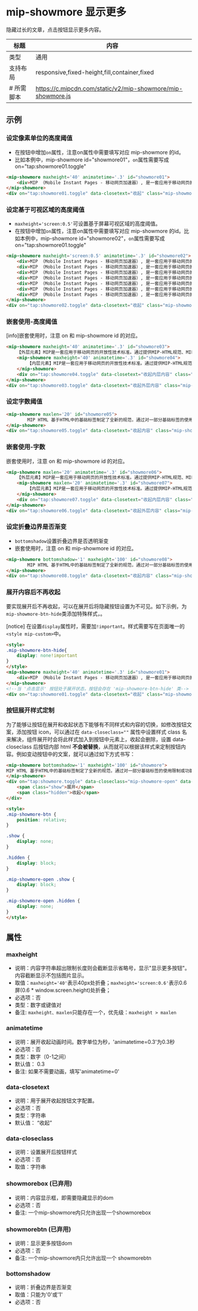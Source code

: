 # mip-showmore 显示更多

隐藏过长的文章，点击按钮显示更多内容。

标题|内容
----|----
类型|通用
支持布局|responsive,fixed-height,fill,container,fixed
# 所需脚本|https://c.mipcdn.com/static/v2/mip-showmore/mip-showmore.js

## 示例

### 设定像素单位的高度阈值

- 在按钮中增加`on`属性，注意on属性中需要填写对应 mip-showmore 的id。
- 比如本例中，mip-showmore id="showmore01"，`on`属性需要写成on="tap:showmore01.toggle"

```html
<mip-showmore maxheight='40' animatetime='.3' id="showmore01">
    <div>MIP （Mobile Instant Pages - 移动网页加速器）, 是一套应用于移动网页的开放性技术标准。通过提供MIP-HTML规范、MIP-JS运行环境以及MIP-Cache页面缓存系统，实现移动网页加速。</div>
</mip-showmore>
<div on="tap:showmore01.toggle" data-closetext="收起" class="mip-showmore-btn">点击显示</div>
```

### 设定基于可视区域的高度阈值

- `maxheight='screen:0.5'`可设置基于屏幕可视区域的高度阈值。
- 在按钮中增加`on`属性，注意on属性中需要填写对应 mip-showmore 的id。比如本例中，mip-showmore id="showmore02"，`on`属性需要写成on="tap:showmore01.toggle"

```html
<mip-showmore maxheight='screen:0.5' animatetime='.3' id="showmore02">
    <div>MIP （Mobile Instant Pages - 移动网页加速器）, 是一套应用于移动网页的开放性技术标准。通过提供MIP-HTML规范、MIP-JS运行环境以及MIP-Cache页面缓存系统，实现移动网页加速。</div>
    <div>MIP （Mobile Instant Pages - 移动网页加速器）, 是一套应用于移动网页的开放性技术标准。通过提供MIP-HTML规范、MIP-JS运行环境以及MIP-Cache页面缓存系统，实现移动网页加速。</div>
    <div>MIP （Mobile Instant Pages - 移动网页加速器）, 是一套应用于移动网页的开放性技术标准。通过提供MIP-HTML规范、MIP-JS运行环境以及MIP-Cache页面缓存系统，实现移动网页加速。</div>
    <div>MIP （Mobile Instant Pages - 移动网页加速器）, 是一套应用于移动网页的开放性技术标准。通过提供MIP-HTML规范、MIP-JS运行环境以及MIP-Cache页面缓存系统，实现移动网页加速。</div>
    <div>MIP （Mobile Instant Pages - 移动网页加速器）, 是一套应用于移动网页的开放性技术标准。通过提供MIP-HTML规范、MIP-JS运行环境以及MIP-Cache页面缓存系统，实现移动网页加速。</div>
    <div>MIP （Mobile Instant Pages - 移动网页加速器）, 是一套应用于移动网页的开放性技术标准。通过提供MIP-HTML规范、MIP-JS运行环境以及MIP-Cache页面缓存系统，实现移动网页加速。</div>
    <div>MIP （Mobile Instant Pages - 移动网页加速器）, 是一套应用于移动网页的开放性技术标准。通过提供MIP-HTML规范、MIP-JS运行环境以及MIP-Cache页面缓存系统，实现移动网页加速。</div>
</mip-showmore>
<div on="tap:showmore02.toggle" data-closetext="收起" class="mip-showmore-btn">点击显示</div>
```

### 嵌套使用-高度阈值

[info]嵌套使用时，注意 on 和 mip-showmore id 的对应。

```html
<mip-showmore maxheight='40' animatetime='.3' id="showmore03">
    【外层元素】MIP是一套应用于移动网页的开放性技术标准。通过提供MIP-HTML规范、MIP-JS运行环境以及MIP-Cache页面缓存系统，实现移动网页加速。MIP是一套应用于移动网页的开放性技术标准。通过提供MIP-HTML规范、MIP-JS运行环境以及MIP-Cache页面缓存系统，实现移动网页加速。
    <mip-showmore maxheight='40' animatetime='.3' id="showmore04">
        【内层元素】MIP是一套应用于移动网页的开放性技术标准。通过提供MIP-HTML规范、MIP-JS运行环境以及MIP-Cache页面缓存系统，实现移动网页加速。MIP是一套应用于移动网页的开放性技术标准。通过提供MIP-HTML规范、MIP-JS运行环境以及MIP-Cache页面缓存系统，实现移动网页加速。
    </mip-showmore>
    <div on="tap:showmore04.toggle" data-closetext="收起内层内容" class="mip-showmore-btn">点击显示内层</div>
</mip-showmore>
<div on="tap:showmore03.toggle" data-closetext="收起外层内容" class="mip-showmore-btn">点击显示外层</div>
```

### 设定字数阈值

```html
<mip-showmore maxlen='20' id="showmore05">
        MIP HTML 基于HTML中的基础标签制定了全新的规范，通过对一部分基础标签的使用限制或功能扩展，使HTML能够展现更加丰富的内容；MIP JS 可以保证 MIP HTML 页面的快速渲染；MIP Cache 用于实现MIP页面的高速缓存，从而进一步提高页面性能。
</mip-showmore>
<div on="tap:showmore05.toggle" data-closetext="收起内容" class="mip-showmore-btn">点击显示</div>
```

### 嵌套使用-字数

嵌套使用时，注意 on 和 mip-showmore id 的对应。

```html
<mip-showmore maxlen='20' animatetime='.3' id="showmore06">
    【外层元素】MIP是一套应用于移动网页的开放性技术标准。通过提供MIP-HTML规范、MIP-JS运行环境以及MIP-Cache页面缓存系统，实现移动网页加速。MIP是一套应用于移动网页的开放性技术标准。通过提供MIP-HTML规范、MIP-JS运行环境以及MIP-Cache页面缓存系统，实现移动网页加速。
    <mip-showmore maxlen='20' animatetime='.3' id="showmore07">
        【内层元素】MIP是一套应用于移动网页的开放性技术标准。通过提供MIP-HTML规范、MIP-JS运行环境以及MIP-Cache页面缓存系统，实现移动网页加速。MIP是一套应用于移动网页的开放性技术标准。通过提供MIP-HTML规范、MIP-JS运行环境以及MIP-Cache页面缓存系统，实现移动网页加速。
    </mip-showmore>
    <div on="tap:showmore07.toggle" data-closetext="收起内层内容" class="mip-showmore-btn">点击显示内层</div>
</mip-showmore>
<div on="tap:showmore06.toggle" data-closetext="收起外层内容" class="mip-showmore-btn">点击显示外层</div>
```

### 设定折叠边界是否渐变

- `bottomshadow`设置折叠边界是否透明渐变
- 嵌套使用时，注意 on 和 mip-showmore id 的对应。

```html
<mip-showmore bottomshadow='1' maxheight='100' id="showmore08">
        MIP HTML 基于HTML中的基础标签制定了全新的规范，通过对一部分基础标签的使用限制或功能扩展，使HTML能够展现更加丰富的内容；MIP JS 可以保证 MIP HTML 页面的快速渲染；MIP Cache 用于实现MIP页面的高速缓存，从而进一步提高页面性能。MIP HTML 基于HTML中的基础标签制定了全新的规范，通过对一部分基础标签的使用限制或功能扩展，使HTML能够展现更加丰富的内容；MIP JS 可以保证 MIP HTML 页面的快速渲染；MIP Cache 用于实现MIP页面的高速缓存，从而进一步提高页面性能。
</mip-showmore>
<div on="tap:showmore08.toggle" data-closetext="收起内容" class="mip-showmore-btn">点击显示</div>
```

### 展开内容后不再收起

要实现展开后不再收起，可以在展开后将隐藏按钮设置为不可见。如下示例，为`mip-showmore-btn-hide`类添加特殊样式，。

[notice] 在设置`display`属性时，需要加`!important`。样式需要写在页面唯一的`<style mip-custom>`中。

```html
<style>
.mip-showmore-btn-hide{
    display: none!important
}
</style>
<mip-showmore maxheight='40' animatetime='.3' id="showmore01">
    <div>MIP （Mobile Instant Pages - 移动网页加速器）, 是一套应用于移动网页的开放性技术标准。通过提供MIP-HTML规范、MIP-JS运行环境以及MIP-Cache页面缓存系统，实现移动网页加速。</div>
</mip-showmore>
<!--当 '点击显示' 按钮处于展开状态，按钮会存在 'mip-showmore-btn-hide' 类-->
<div on="tap:showmore01.toggle" data-closetext="收起" class="mip-showmore-btn">点击显示</div>
```

### 按钮展开样式定制
为了能够让按钮在展开和收起状态下能够有不同样式和内容的切换，如修改按钮文案，添加按钮 icon，可以通过在 `data-closeclass=""` 属性中设置样式 class 名来解决，组件展开时会将此样式加入到按钮中元素上，收起会删除，设置 data-closeclass 后按钮内部 html **不会被替换**，从而就可以根据该样式来定制按钮内容。例如变动按钮中的文案，就可以通过如下方式书写：

```html
<mip-showmore bottomshadow='1' maxheight='100' id="showmore">
MIP HTML 基于HTML中的基础标签制定了全新的规范，通过对一部分基础标签的使用限制或功能扩展，使HTML能够展现更加丰富的内容；MIP JS 可以保证 MIP HTML 页面的快速渲染；MIP Cache 用于实现MIP页面的高速缓存，从而进一步提高页面性能。MIP HTML 基于HTML中的基础标签制定了全新的规范，通过对一部分基础标签的使用限制或功能扩展，使HTML能够展现更加丰富的内容；MIP JS 可以保证 MIP HTML 页面的快速渲染；MIP Cache 用于实现MIP页面的高速缓存，从而进一步提高页面性能。
</mip-showmore>
<div on="tap:showmore.toggle" data-closeclass="mip-showmore-open" data-closetext="收起内容" class="mip-showmore-btn">
    <span class="show">展开</span>
    <span class="hidden">收起</span>
</div>

<style>
.mip-showmore-btn {
    position: relative;
}

.show {
    display: none;
}

.hidden {
    display: block;
}

.mip-showmore-open .show {
    display: block;
}

.mip-showmore-open .hidden {
    display: none;
}
</style>
```

<!--
虽然如下方法已弃用，但是2017-07之前有存量。组件升级需要兼容

### 设定高度阈值-旧版已弃用
```
<mip-showmore maxheight='40' animatetime='.3'>
    <div showmorebox>
        <div>MIP （Mobile Instant Pages - 移动网页加速器）, 是一套应用于移动网页的开放性技术标准。通过提供MIP-HTML规范、MIP-JS运行环境以及MIP-Cache页面缓存系统，实现移动网页加速。</div>
    </div>
    <p showmorebtn>
        <span class="mip-showmore-btnshow mip-showmore-btn">点击显示</span>
        <span class="mip-showmore-btnhide mip-showmore-btn">收起</span>
    </p>
</mip-showmore>
```
### 设定字数阈值-旧版已弃用

```
<mip-showmore maxheight='40'>
    <div showmorebox>
        <div>MIP HTML 基于HTML中的基础标签制定了全新的规范，通过对一部分基础标签的使用限制或功能扩展，使HTML能够展现更加丰富的内容；MIP JS 可以保证 MIP HTML 页面的快速渲染；MIP Cache 用于实现MIP页面的高速缓存，从而进一步提高页面性能。</div>
    </div>
    <p showmorebtn>
        <span class="mip-showmore-btnshow mip-showmore-btn">点击显示</span>
        <span class="mip-showmore-btnhide mip-showmore-btn">收起</span>
    </p>
</mip-showmore>
```
-->

## 属性

###  maxheight

- 说明：内容字符串超出限制长度则会截断显示省略号，显示"显示更多按钮"。内容截断显示不包括图片显示。
- 取值：`maxheight='40'`表示40px处折叠；`maxheight='screen:0.6'`表示0.6屏(0.6 * window.screen.height)处折叠；
- 必选项：否
- 类型：数字或键值对
- 备注:  `maxheight、maxlen`只能存在一个，优先级：`maxheight > maxlen`


### animatetime

- 说明：展开收起动画时间。数字单位为秒，'animatetime=0.3'为0.3秒
- 必选项：否
- 类型：数字（0-1之间）  
- 默认值： 0.3
- 备注: 如果不需要动画，填写'animatetime=0'  

### data-closetext

- 说明：用于展开收起按钮文字配置。
- 必选项：否
- 类型：字符串
- 默认值： “收起”

### data-closeclass

- 说明：设置展开后按钮样式
- 必选项：否
- 取值：字符串

### showmorebox (已弃用)

- 说明：内容显示框，即需要隐藏显示的dom
- 必选项：否
- 备注:  一个mip-showmore内只允许出现一个showmorebox

### showmorebtn (已弃用)

- 说明：显示更多按钮dom
- 必选项：否
- 备注:  一个mip-showmore内只允许出现一个 showmorebtn

### bottomshadow

- 说明：折叠边界是否渐变
- 取值：只能为'0'或'1'
- 必选项：否
